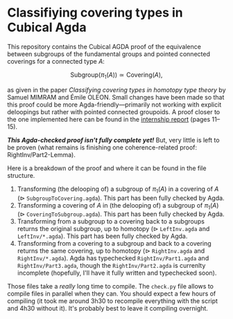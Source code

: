# Classifiying covering types in Cubical Agda

This repository contains the Cubical AGDA proof of the equivalence between subgroups of the fundamental groups and pointed connected coverings for a connected type $A$:

```math
\mathrm{Subgroup}(\pi_1(A)) \simeq \mathrm{Covering}(A),
```

as given in the paper _Classifying covering types in homotopy type theory_ by Samuel MIMRAM and Émile OLEON.
Small changes have been made so that this proof could be more Agda-friendly—primarily not working with explicit deloopings but rather with pointed connected groupoids.
A proof closer to the one implemented here can be found in the [internship report](https://hugos29.dev/data/ens1/stage-report.pdf) (pages 11–15).

**_This Agda-checked proof isn't fully complete yet!_**
But, very little is left to be proven (what remains is finishing one coherence-related proof: RightInv/Part2-Lemma).

Here is a breakdown of the proof and where it can be found in the file structure.

1. Transforming (the delooping of) a subgroup of $\pi_1(A)$ in a covering of $A$ ($\triangleright$ `SubgroupToCovering.agda`). This part has been fully checked by Agda.
2. Transforming a covering of $A$ in (the delooping of) a subgroup of $\pi_1(A)$ ($\triangleright$ `CoveringToSubgroup.agda`). This part has been fully checked by Agda.
3. Transforming from a subgroup to a covering back to a subgroups returns the original subgroup, up to homotopy ($\triangleright$ `LeftInv.agda` and `LeftInv/*.agda`). This part has been fully checked by Agda.
4. Transforming from a covering to a subgroup and back to a covering returns the same covering, up to homotopy ($\triangleright$ `RightInv.agda` and `RightInv/*.agda`).
   Agda has typechecked `RightInv/Part1.agda` and `RightInv/Part3.agda`, though the `RightInv/Part2.agda` is currenlty incomplete (hopefully, I'll have it fully written and typechecked soon).

Those files take a _really_ long time to compile.
The `check.py` file allows to compile files in parallel when they can.
You should expect a few hours of compiling (it took me around 3h30 to recompile everything with the script and 4h30 without it).
It's probably best to leave it compiling overnight.

